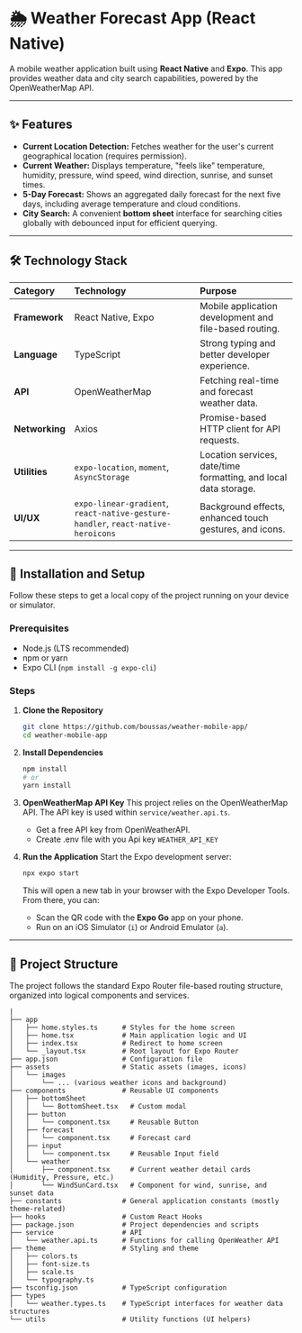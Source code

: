 # 🌦️ Weather Forecast App (React Native)

A mobile weather application built using **React Native** and **Expo**. 
This app provides weather data and city search capabilities, powered by the OpenWeatherMap API.

-----

## ✨ Features

  * **Current Location Detection:** Fetches weather for the user's current geographical location (requires permission).
  * **Current Weather:** Displays temperature, "feels like" temperature, humidity, pressure, wind speed, wind direction, sunrise, and sunset times.
  * **5-Day Forecast:** Shows an aggregated daily forecast for the next five days, including average temperature and cloud conditions.
  * **City Search:** A convenient **bottom sheet** interface for searching cities globally with debounced input for efficient querying.

-----

## 🛠️ Technology Stack

| Category | Technology | Purpose |
| :--- | :--- | :--- |
| **Framework** | React Native, Expo | Mobile application development and file-based routing. |
| **Language** | TypeScript | Strong typing and better developer experience. |
| **API** | OpenWeatherMap | Fetching real-time and forecast weather data. |
| **Networking** | Axios | Promise-based HTTP client for API requests. |
| **Utilities** | `expo-location`, `moment`, `AsyncStorage` | Location services, date/time formatting, and local data storage. |
| **UI/UX** | `expo-linear-gradient`, `react-native-gesture-handler`, `react-native-heroicons` | Background effects, enhanced touch gestures, and icons. |

-----

## 🚀 Installation and Setup

Follow these steps to get a local copy of the project running on your device or simulator.

### Prerequisites

  * Node.js (LTS recommended)
  * npm or yarn
  * Expo CLI (`npm install -g expo-cli`)

### Steps

1.  **Clone the Repository**

    ```bash
    git clone https://github.com/boussas/weather-mobile-app/
    cd weather-mobile-app
    ```

2.  **Install Dependencies**

    ```bash
    npm install
    # or
    yarn install
    ```

3.  **OpenWeatherMap API Key**
    This project relies on the OpenWeatherMap API. The API key is used within `service/weather.api.ts`.

      * Get a free API key from OpenWeatherAPI.
      * Create .env file with you Api key `WEATHER_API_KEY`

4.  **Run the Application**
    Start the Expo development server:

    ```bash
    npx expo start
    ```

    This will open a new tab in your browser with the Expo Developer Tools. From there, you can:

      * Scan the QR code with the **Expo Go** app on your phone.
      * Run on an iOS Simulator (`i`) or Android Emulator (`a`).

-----

## 📂 Project Structure

The project follows the standard Expo Router file-based routing structure, organized into logical components and services.

```
|
├── app
│   ├── home.styles.ts      # Styles for the home screen
│   ├── home.tsx            # Main application logic and UI
│   ├── index.tsx           # Redirect to home screen
│   └── _layout.tsx         # Root layout for Expo Router
├── app.json                # Configuration file
├── assets                  # Static assets (images, icons)
│   └── images
│       └── ... (various weather icons and background)
├── components              # Reusable UI components
│   ├── bottomSheet
│   │   └── BottomSheet.tsx   # Custom modal
│   ├── button
│   │   └── component.tsx     # Reusable Button
│   ├── forecast
│   │   └── component.tsx     # Forecast card
│   ├── input
│   │   └── component.tsx     # Reusable Input field
│   └── weather
│       ├── component.tsx     # Current weather detail cards (Humidity, Pressure, etc.)
│       └── WindSunCard.tsx   # Component for wind, sunrise, and sunset data
├── constants               # General application constants (mostly theme-related)
├── hooks                   # Custom React Hooks
├── package.json            # Project dependencies and scripts
├── service                 # API 
│   └── weather.api.ts      # Functions for calling OpenWeather API
├── theme                   # Styling and theme
│   ├── colors.ts
│   ├── font-size.ts
│   ├── scale.ts
│   └── typography.ts
├── tsconfig.json           # TypeScript configuration
├── types
│   └── weather.types.ts    # TypeScript interfaces for weather data structures
└── utils                   # Utility functions (UI helpers)
```
